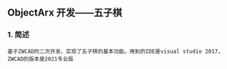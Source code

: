 ## ObjectArx 开发——五子棋

### 1. 简述

```
基于ZWCAD的二次开发，实现了五子棋的基本功能。用到的IDE是visual studio 2017，ZWCAD的版本是2021专业版
```
